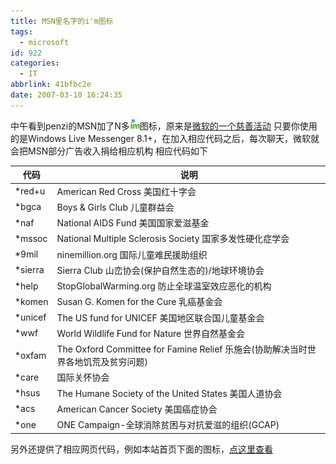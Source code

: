 ```yaml
---
title: MSN里名字的i'm图标
tags:
  - microsoft
id: 922
categories:
  - IT
abbrlink: 41bfbc2e
date: 2007-03-10 16:24:35
---
```


中午看到penzi的MSN加了N多![](/images/2007/03/10_12770.gif)图标，原来是[微软的一个慈善活动](http://im.live.com/Messenger/IM/Causes/)
只要你使用的是Windows Live Messenger 8.1+，在加入相应代码之后，每次聊天，微软就会把MSN部分广告收入捐给相应机构
相应代码如下

**代码**|**说明**
--|--
*red+u|American Red Cross 美国红十字会
*bgca|Boys &amp; Girls Club 儿童群益会
*naf|National AIDS Fund 美国国家爱滋基金
*mssoc|National Multiple Sclerosis Society 国家多发性硬化症学会
*9mil|ninemillion.org 国际儿童难民援助组织
*sierra|Sierra Club 山峦协会(保护自然生态的)/地球环境协会
*help|StopGlobalWarming.org 防止全球温室效应恶化的机构
*komen|Susan G. Komen for the Cure 乳癌基金会
*unicef|The US fund for UNICEF 美国地区联合国儿童基金会
*wwf|World Wildlife Fund for Nature 世界自然基金会
*oxfam|The Oxford Committee for Famine Relief 乐施会(协助解决当时世界各地饥荒及贫穷问题)
*care|国际关怀协会
*hsus|The Humane Society of the United States 美国人道协会
*acs|American Cancer Society 美国癌症协会
*one|ONE Campaign-全球消除贫困与对抗爱滋的组织(GCAP)

另外还提供了相应网页代码，例如本站首页下面的图标，[点这里查看](http://im.live.com/Messenger/IM/Contribute/)